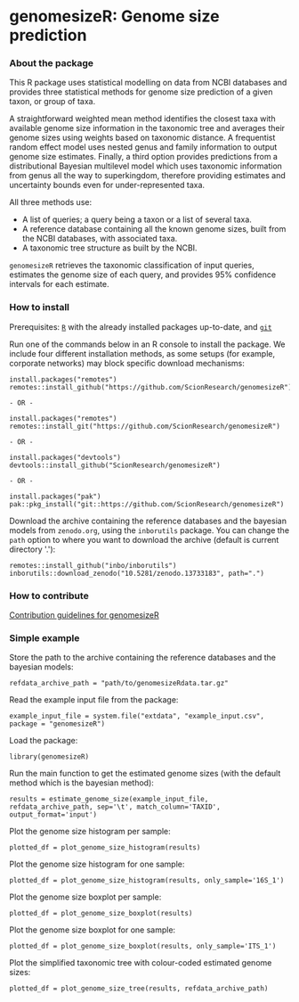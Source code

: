 # genomesizeR: Genome size prediction

### About the package

This R package uses statistical modelling on data from NCBI databases and provides three statistical methods for genome size prediction of a given taxon, or group of taxa. 

A straightforward weighted mean method identifies the closest taxa with available genome size information in the taxonomic tree and averages their genome sizes using weights based on taxonomic distance. A frequentist random effect model uses nested genus and family information to output genome size estimates. Finally, a third option provides predictions from a distributional Bayesian multilevel model which uses taxonomic information from genus all the way to superkingdom, therefore providing estimates and uncertainty bounds even for under-represented taxa.

All three methods use:

  - A list of queries; a query being a taxon or a list of several taxa.
  - A reference database containing all the known genome sizes, built from the NCBI databases, with associated taxa.
  - A taxonomic tree structure as built by the NCBI.

`genomesizeR` retrieves the taxonomic classification of input queries, estimates the genome size of each query, and provides 95% confidence intervals for each estimate.

### How to install

Prerequisites: [`R`](https://www.r-project.org/) with the already installed packages up-to-date, and [`git`](https://git-scm.com/downloads)

Run one of the commands below in an R console to install the package. We include four different installation methods, as some setups (for example, corporate networks) may block specific download mechanisms:

```
install.packages("remotes")
remotes::install_github("https://github.com/ScionResearch/genomesizeR")

- OR -

install.packages("remotes")
remotes::install_git("https://github.com/ScionResearch/genomesizeR")

- OR -

install.packages("devtools")
devtools::install_github("ScionResearch/genomesizeR")

- OR -

install.packages("pak")
pak::pkg_install("git::https://github.com/ScionResearch/genomesizeR")
```

Download the archive containing the reference databases and the bayesian models from `zenodo.org`, using the `inborutils` package. You can change the `path` option to where you want to download the archive (default is current directory '.'):

```
remotes::install_github("inbo/inborutils")
inborutils::download_zenodo("10.5281/zenodo.13733183", path=".")
```

### How to contribute 

[Contribution guidelines for genomesizeR](CONTRIBUTING.md)


### Simple example

Store the path to the archive containing the reference databases and the bayesian models:

```
refdata_archive_path = "path/to/genomesizeRdata.tar.gz"
```

Read the example input file from the package:

```
example_input_file = system.file("extdata", "example_input.csv", package = "genomesizeR")
```

Load the package:

```
library(genomesizeR)
```

Run the main function to get the estimated genome sizes (with the default method which is the bayesian method):

```
results = estimate_genome_size(example_input_file, refdata_archive_path, sep='\t', match_column='TAXID', output_format='input')
```

Plot the genome size histogram per sample:

```
plotted_df = plot_genome_size_histogram(results)
```

Plot the genome size histogram for one sample:

```
plotted_df = plot_genome_size_histogram(results, only_sample='16S_1')
```

Plot the genome size boxplot per sample:

```
plotted_df = plot_genome_size_boxplot(results)
```

Plot the genome size boxplot for one sample:

```
plotted_df = plot_genome_size_boxplot(results, only_sample='ITS_1')
```

Plot the simplified taxonomic tree with colour-coded estimated genome sizes:

```
plotted_df = plot_genome_size_tree(results, refdata_archive_path)
```
